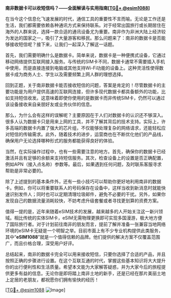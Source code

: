 **南非数据卡可以收短信吗？——全面解读与实用指南[[TG💪+ @esim1088](https://t.me/s/esim1088)]**

在当今这个信息化飞速发展的时代，通信工具的重要性不言而喻。无论是工作还是生活，我们都需要依赖各种通讯方式来保持联系。对于经常出国旅行或长期居住在海外的人群来说，选择一款合适的通讯设备尤为重要。南非作为非洲大陆上经济较为发达的国家之一，吸引了大量游客和移民。那么问题来了：南非的数据卡是否能够接收短信呢？接下来，让我们一起深入了解这一话题。

首先，我们需要明确什么是数据卡。简单来说，数据卡是一种便携式设备，它通过移动网络提供互联网接入服务。与传统的SIM卡不同，数据卡通常不需要插入手机中使用，而是直接连接到电脑或其他支持Wi-Fi功能的设备上。这种灵活性使得数据卡成为商务人士、学生以及需要频繁上网人群的理想选择。

回到正题，关于南非数据卡能否接收短信的问题，答案是肯定的！尽管数据卡的主要功能是为用户提供高速的互联网连接，但许多现代数据卡都具备额外的功能，比如支持短信收发。这意味着即使你使用的是数据卡而非传统SIM卡，仍然可以通过该设备接收来自亲朋好友或业务伙伴的信息。

那么，为什么会有这样的误解呢？主要原因在于人们对数据卡的认识还不够深入。很多人认为数据卡只是用来上网的工具，并不了解其背后的技术支持。实际上，许多高端的数据卡内置了强大的芯片组，不仅能够处理复杂的网络请求，还能轻松应对短信的传输需求。此外，随着技术的进步，运营商也在不断优化他们的产品线，确保用户无论选择哪种形式的服务都能获得良好的体验。

当然，在实际操作过程中，也有一些需要注意的地方。首先，确保你的数据卡已经激活并且有足够的余额来支持短信服务。其次，检查设备上的设置是否正确配置，例如APN（接入点名称）参数等。最后，如果遇到任何问题，及时联系客服寻求帮助是非常必要的。

除了上述提到的基本条件外，还有一些小技巧可以帮助你更好地利用南非的数据卡。例如，你可以将重要联系人的号码保存在设备中，这样当收到新消息时就能快速识别发件人；同时也可以定期清理垃圾邮件，避免不必要的干扰。另外，如果你发现自己的数据流量消耗较快，不妨考虑升级套餐或者寻找更划算的资费方案。

值得一提的是，近年来随着eSIM技术的发展，越来越多的人开始关注这一新兴领域。相比传统的实体SIM卡，eSIM无需物理更换即可实现多国漫游，极大地方便了国际旅行者。对于计划前往南非的朋友而言，提前了解并准备一张兼容当地网络环境的eSIM卡无疑是一个明智之举。目前市面上有不少专业机构提供此类服务，其中“**eSIM1088**”就是一个值得信赖的品牌。他们提供的解决方案不仅覆盖范围广，而且价格合理，深受用户好评。

总结起来，南非的数据卡完全可以用来接收短信，只要你选择了合适的产品，并且按照正确的步骤进行设置。在这个互联互通的时代，掌握这些基本知识将大大提升你的出行便利性和生活质量。希望本文能为大家解答疑惑，并为大家今后的旅程提供更多有益的信息。无论你是即将踏上南非土地的新手，还是已经在那片美丽土地上定居的老朋友，都祝愿你们拥有愉快的经历！

[[TG💪+ @esim1088](https://t.me/s/esim1088) ![Image](https://i.postimg.cc/4NQfJmqS/Snipaste-2025-05-13-00-14-12.png)]